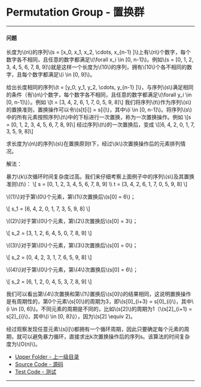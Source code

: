 <script type="text/javascript" src="https://cdn.mathjax.org/mathjax/latest/MathJax.js?config=TeX-AMS-MML_HTMLorMML"/></script>

# Permutation Group - 置换群

--------

#### 问题

<p id="i">长度为\(n\)的序列\(s = [x_0, x_1, x_2, \cdots, x_{n-1} ]\)上有\(n\)个数字，每个数字各不相同，且任意的数字都满足\(\forall x_i \in [0, n-1]\)。例如\(s = [0, 1, 2, 3, 4, 5, 6, 7, 8, 9]\)就是这样一个长度为\(10\)的序列，拥有\(10\)个各不相同的数字，且每个数字都满足\(i \in [0, 9]\)。 </p>
<p id="i">给出长度相同的序列\(t = [y_0, y_1, y_2, \cdots, y_{n-1} ]\)，与序列\(s\)满足相同的条件（有\(n\)个数字，每个数字各不相同，且任意的数字都满足\(\forall y_i \in [0, n-1]\)）。例如
\[t = [3, 4, 2, 6, 1, 7, 0, 5, 9, 8]\]
我们将序列\(t\)作为序列\(s\)的置换准则，置换操作可以令\(s[t[i]] = s[i]\)，其中\(i \in [0, n-1]\)。将序列\(s\)中的所有元素按照序列\(t\)中的下标进行一次置换，称为一次置换操作。例如
\[s = [0, 1, 2, 3, 4, 5, 6, 7, 8, 9]\]
经过序列\(t\)的一次置换后，变成
\[[6, 4, 2, 0, 1, 7, 3, 5, 9, 8]\]
</p>
<p id="i">求长度为\(n\)的序列\(s\)在置换原则t下，经过\(k\)次置换操作后的元素排列情况。 </p>
解法：
<p id="i">暴力\(k\)次循环时间复杂度过高。我们来仔细考察上面例子中的序列\(s\)及其置换准则\(t\)：
\[
s = [0, 1, 2, 3, 4, 5, 6, 7, 8, 9] \\
t = [3, 4, 2, 6, 1, 7, 0, 5, 9, 8]
\]
<p id="i">\((1)\)对于第\(0\)个元素，第\(1\)次置换后\(s[0] = 6\)； </p>
\[ s_1 = [6, 4, 2, 0, 1, 7, 3, 5, 9, 8] \]
<p id="i">\((2)\)对于第\(0\)个元素，第\(2\)次置换后\(s[0] = 3\)； </p>
\[ s_2 = [3, 1, 2, 6, 4, 5, 0, 7, 8, 9] \]
<p id="i">\((3)\)对于第\(0\)个元素，第\(3\)次置换后\(s[0] = 0\)； </p>
\[ s_2 = [0, 4, 2, 3, 1, 7, 6, 5, 9, 8] \]
<p id="i">\((4)\)对于第\(0\)个元素，第\(4\)次置换后\(s[0] = 6\)； </p>
\[ s_2 = [6, 1, 2, 0, 4, 5, 3, 7, 8, 9] \]
<p id="i">我们可以看出第\(4\)次置换和第\(1\)置换后\(s[0]\)的结果相同，这说明置换操作是有周期性的，第0个元素\(s[0]\)的周期为3，即\(s[0]_{i+3} = s[0]_{i}\)，其中\(i \in [0, 6]\)。不同元素的周期是不同的，比如\(s[2]\)的周期为1（\(s[2]_{i+1} = s[2]_{i}\)，其中\(i \in [0, 8]\)），因为\(s[2] \equiv 2)。 </p>
<p id="i">经过观察发现任意元素\(s[i]\)都拥有一个循环周期，因此只要确定每个元素的周期，就可以避免暴力循环，直接求出k次置换操作后的序列s。该算法的时间复杂度为\(O(n)\)。</p>
</div>

* [Upper Folder - 上一级目录](../)
* [Source Code - 源码](https://github.com/zhaochenyou/Way-to-Algorithm/blob/master/src/CombinatorialMathematics/PermutationGroup.hpp)
* [Test Code - 测试](https://github.com/zhaochenyou/Way-to-Algorithm/blob/master/src/CombinatorialMathematics/PermutationGroup.cpp)

--------

